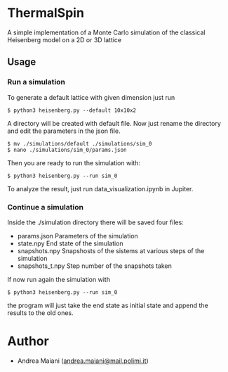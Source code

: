 # ThermalSpin

A simple implementation of a Monte Carlo simulation of the classical Heisenberg model on
a 2D or 3D lattice

## Usage

### Run a simulation 

To generate a default lattice with given dimension just run
```lang=bash
$ python3 heisenberg.py --default 10x10x2
```
A directory will be created with default file.
Now just rename the directory and edit the parameters in the json file.
```lang=bash
$ mv ./simulations/default ./simulations/sim_0
$ nano ./simulations/sim_0/params.json
```
Then you are ready to run the simulation with:
```
$ python3 heisenberg.py --run sim_0
```
To analyze the result, just run data_visualization.ipynb in Jupiter.

### Continue a simulation 
Inside the ./simulation directory there will be saved four files:
- params.json       Parameters of the simulation
- state.npy         End state of the simulation
- snapshots.npy     Snapshosts of the sistems at various steps of the simulation 
- snapshots_t.npy   Step number of the snapshots taken

If now run again the simulation with
```
$ python3 heisenberg.py --run sim_0
```

the program will just take the end state as initial state and append the results to the old ones.

# Author
- Andrea Maiani (andrea.maiani@mail.polimi.it)